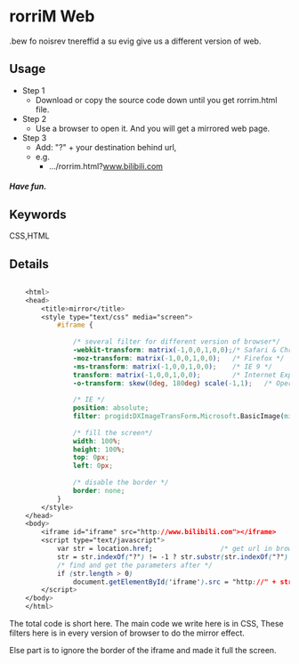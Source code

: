 ﻿# rorriM Web
.bew fo noisrev tnereffid a su evig
give us a different version of web.
## Usage
 - Step 1
     - Download or copy the source code down until you get rorrim.html file.
 - Step 2
     - Use a browser to open it. And you will get a mirrored web page.
 - Step 3
     - Add: "?" + your destination behind url, 
     - e.g. 
         - .../rorrim.html?www.bilibili.com

##### Have fun.
## Keywords
CSS,HTML
## Details
```css

	<html>
	<head>
	    <title>mirror</title>
	    <style type="text/css" media="screen">
	        #iframe {
	
	            /* several filter for different version of browser*/
	            -webkit-transform: matrix(-1,0,0,1,0,0);/* Safari & Chrome */
	            -moz-transform: matrix(-1,0,0,1,0,0);   /* Firefox */
	            -ms-transform: matrix(-1,0,0,1,0,0);    /* IE 9 */
	            transform: matrix(-1,0,0,1,0,0);        /* Internet Explorer 10、Firefox、Opera */
	            -o-transform: skew(0deg, 180deg) scale(-1,1);   /* Opera */
	
	            /* IE */
	            position: absolute;
	            filter: progid:DXImageTransForm.Microsoft.BasicImage(mirror 1);
	
	            /* fill the screen*/
	            width: 100%;
	            height: 100%;
	            top: 0px;
	            left: 0px;
	
	            /* disable the border */
	            border: none;
	        }
	    </style>
	</head>
	<body>
	    <iframe id="iframe" src="http://www.bilibili.com"></iframe>
	    <script type="text/javascript">
	        var str = location.href;                 /* get url in browser*/
	        str = str.indexOf("?") != -1 ? str.substr(str.indexOf("?") + 1) : "";
	        /* find and get the parameters after */
	        if (str.length > 0)
	            document.getElementById('iframe').src = "http://" + str;
	    </script>
	</body>
	</html>

```

The total code is short here. The main code we write here is in CSS, These filters here is in every version of browser to do the mirror effect. 

Else part is to ignore the border of the iframe and made it full the screen.




 
 